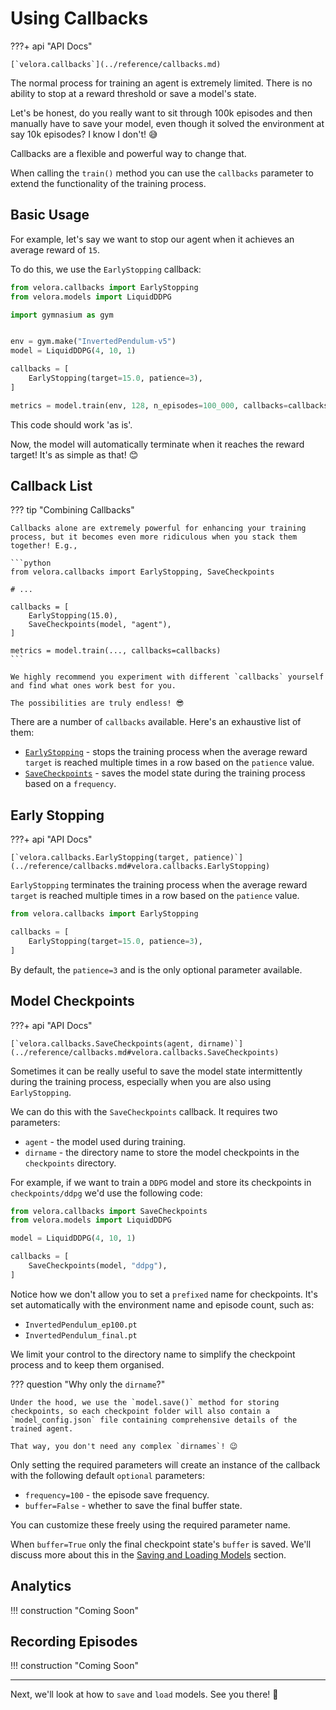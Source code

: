 # Using Callbacks

???+ api "API Docs"

    [`velora.callbacks`](../reference/callbacks.md)

The normal process for training an agent is extremely limited. There is no ability to stop at a reward threshold or save a model's state.

Let's be honest, do you really want to sit through 100k episodes and then manually have to save your model, even though it solved the environment at say 10k episodes? I know I don't! 😅

Callbacks are a flexible and powerful way to change that.

When calling the `train()` method you can use the `callbacks` parameter to extend the functionality of the training process.

## Basic Usage

For example, let's say we want to stop our agent when it achieves an average reward of `15`.

To do this, we use the `EarlyStopping` callback:

```python
from velora.callbacks import EarlyStopping
from velora.models import LiquidDDPG

import gymnasium as gym


env = gym.make("InvertedPendulum-v5")
model = LiquidDDPG(4, 10, 1)

callbacks = [
    EarlyStopping(target=15.0, patience=3),
]

metrics = model.train(env, 128, n_episodes=100_000, callbacks=callbacks)
```

This code should work 'as is'.

Now, the model will automatically terminate when it reaches the reward target! It's as simple as that! 😊

## Callback List

??? tip "Combining Callbacks"

    Callbacks alone are extremely powerful for enhancing your training process, but it becomes even more ridiculous when you stack them together! E.g.,

    ```python
    from velora.callbacks import EarlyStopping, SaveCheckpoints

    # ...

    callbacks = [
        EarlyStopping(15.0),
        SaveCheckpoints(model, "agent"),
    ]

    metrics = model.train(..., callbacks=callbacks)
    ```

    We highly recommend you experiment with different `callbacks` yourself and find what ones work best for you.
    
    The possibilities are truly endless! 😎

There are a number of `callbacks` available. Here's an exhaustive list of them:

- [`EarlyStopping`](#early-stopping) - stops the training process when the average reward `target` is reached multiple times in a row based on the `patience` value.
- [`SaveCheckpoints`](#model-checkpoints) - saves the model state during the training process based on a `frequency`.

## Early Stopping

???+ api "API Docs"

    [`velora.callbacks.EarlyStopping(target, patience)`](../reference/callbacks.md#velora.callbacks.EarlyStopping)

`EarlyStopping` terminates the training process when the average reward `target` is reached multiple times in a row based on the `patience` value.

```python
from velora.callbacks import EarlyStopping

callbacks = [
    EarlyStopping(target=15.0, patience=3),
]
```

By default, the `patience=3` and is the only optional parameter available.

## Model Checkpoints

???+ api "API Docs"

    [`velora.callbacks.SaveCheckpoints(agent, dirname)`](../reference/callbacks.md#velora.callbacks.SaveCheckpoints)

Sometimes it can be really useful to save the model state intermittently during the training process, especially when you are also using `EarlyStopping`.

We can do this with the `SaveCheckpoints` callback. It requires two parameters:

- `agent` - the model used during training.
- `dirname` - the directory name to store the model checkpoints in the `checkpoints` directory.

For example, if we want to train a `DDPG` model and store its checkpoints in `checkpoints/ddpg` we'd use the following code:

```python
from velora.callbacks import SaveCheckpoints
from velora.models import LiquidDDPG

model = LiquidDDPG(4, 10, 1)

callbacks = [
    SaveCheckpoints(model, "ddpg"),
]
```

Notice how we don't allow you to set a `prefixed` name for checkpoints. It's set automatically with the environment name and episode count, such as:

- `InvertedPendulum_ep100.pt`
- `InvertedPendulum_final.pt`

We limit your control to the directory name to simplify the checkpoint process and to keep them organised.

??? question "Why only the `dirname`?"

    Under the hood, we use the `model.save()` method for storing checkpoints, so each checkpoint folder will also contain a `model_config.json` file containing comprehensive details of the trained agent. 
    
    That way, you don't need any complex `dirnames`! 😉

Only setting the required parameters will create an instance of the callback with the following default `optional` parameters:

- `frequency=100` - the episode save frequency.
- `buffer=False` - whether to save the final buffer state.

You can customize these freely using the required parameter name.

When `buffer=True` only the final checkpoint state's `buffer` is saved. We'll discuss more about this in the [Saving and Loading Models](../tutorial/save.md) section.

## Analytics

!!! construction "Coming Soon"

## Recording Episodes

!!! construction "Coming Soon"

---

Next, we'll look at how to `save` and `load` models. See you there! 👋
